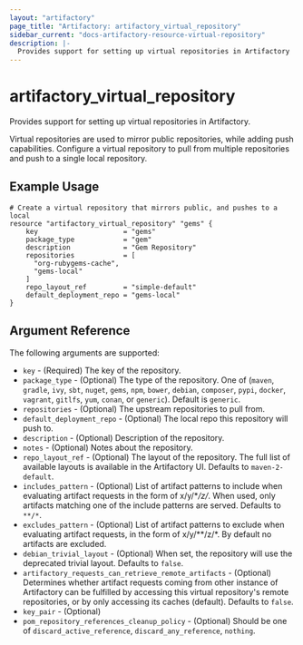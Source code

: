 ```yaml
---
layout: "artifactory"
page_title: "Artifactory: artifactory_virtual_repository"
sidebar_current: "docs-artifactory-resource-virtual-repository"
description: |-
  Provides support for setting up virtual repositories in Artifactory
---
```


# artifactory\_virtual_repository

Provides support for setting up virtual repositories in Artifactory.

Virtual repositories are used to mirror public repositories, while adding
push capabilities. Configure a virtual repository to pull from multiple repositories
and push to a single local repository.

## Example Usage

```
# Create a virtual repository that mirrors public, and pushes to a local
resource "artifactory_virtual_repository" "gems" {
    key                     = "gems"
    package_type            = "gem"
    description             = "Gem Repository"
    repositories            = [
      "org-rubygems-cache",
      "gems-local"
    ]
    repo_layout_ref         = "simple-default"
    default_deployment_repo = "gems-local"
}
```

## Argument Reference

The following arguments are supported:

* `key` - (Required) The key of the repository.
* `package_type` - (Optional) The type of the repository. One of (`maven`, `gradle`, `ivy`, `sbt`,
`nuget`, `gems`, `npm`, `bower`, `debian`, `composer`, `pypi`, `docker`, `vagrant`, `gitlfs`, `yum`, 
`conan`, or `generic`). Default is `generic`.
* `repositories` - (Optional) The upstream repositories to pull from.
* `default_deployment_repo` - (Optional) The local repo this repository will push to.
* `description` - (Optional) Description of the repository.
* `notes` - (Optional) Notes about the repository.
* `repo_layout_ref` - (Optional) The layout of the repository. The full
list of available layouts is available in the Artifactory UI. Defaults to `maven-2-default`.
* `includes_pattern` - (Optional) List of artifact patterns to include when evaluating artifact 
requests in the form of x/y/\**/z/*. When used, only artifacts matching one of the include 
patterns are served. Defaults to `**/*`.
* `excludes_pattern` - (Optional) List of artifact patterns to exclude when evaluating artifact 
requests, in the form of x/y/**/z/*. By default no artifacts are excluded.
* `debian_trivial_layout` - (Optional) When set, the repository will use the deprecated trivial layout. 
Defaults to `false`.
* `artifactory_requests_can_retrieve_remote_artifacts` - (Optional) Determines whether artifact 
requests coming from other instance of Artifactory can be fulfilled by accessing this virtual 
repository's remote repositories, or by only accessing its caches (default). Defaults to `false`.
* `key_pair` - (Optional)
* `pom_repository_references_cleanup_policy` - (Optional) Should be one of `discard_active_reference`, 
`discard_any_reference`, `nothing`.

